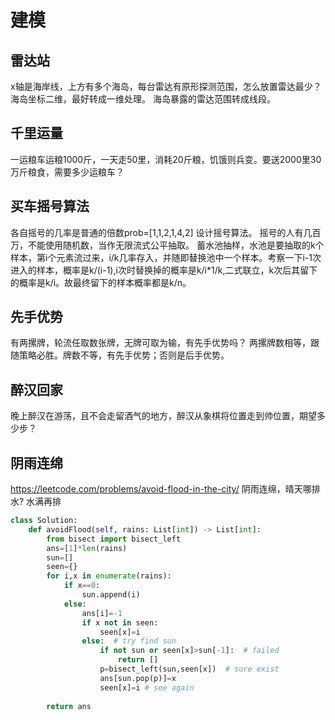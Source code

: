 # 建模

## 雷达站
x轴是海岸线，上方有多个海岛，每台雷达有原形探测范围，怎么放置雷达最少？
海岛坐标二维，最好转成一维处理。
海岛暴露的雷达范围转成线段。

## 千里运量
一运粮车运粮1000斤，一天走50里，消耗20斤粮，饥饿则兵变。要送2000里30万斤粮食，需要多少运粮车？

## 买车摇号算法
各自摇号的几率是普通的倍数prob=[1,1,2,1,4,2]
设计摇号算法。
摇号的人有几百万，不能使用随机数，当作无限流式公平抽取。
蓄水池抽样，水池是要抽取的k个样本，第i个元素流过来，i/k几率存入，并随即替换池中一个样本。考察一下i-1次进入的样本，概率是k/(i-1),i次时替换掉的概率是k/i*1/k,二式联立，k次后其留下的概率是k/i。故最终留下的样本概率都是k/n。

## 先手优势
有两摞牌，轮流任取数张牌，无牌可取为输，有先手优势吗？
两摞牌数相等，跟随策略必胜。牌数不等，有先手优势；否则是后手优势。

## 醉汉回家
晚上醉汉在游荡，且不会走留酒气的地方，醉汉从象棋将位置走到帅位置，期望多少步？

## 阴雨连绵
https://leetcode.com/problems/avoid-flood-in-the-city/
阴雨连绵，晴天哪排水?
水满再排
```python
class Solution:
    def avoidFlood(self, rains: List[int]) -> List[int]:
        from bisect import bisect_left
        ans=[1]*len(rains)
        sun=[]
        seen={}
        for i,x in enumerate(rains):
            if x==0:
                sun.append(i)
            else:
                ans[i]=-1
                if x not in seen:
                    seen[x]=i
                else:  # try find sun
                    if not sun or seen[x]>sun[-1]:  # failed
                        return []
                    p=bisect_left(sun,seen[x])  # sure exist
                    ans[sun.pop(p)]=x
                    seen[x]=i # see again
                
        return ans
```